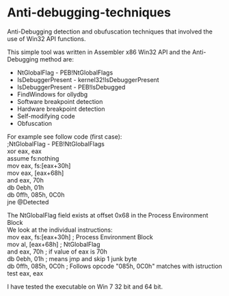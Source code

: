 # Anti-debugging-techniques
 Anti-Debugging detection and obufuscation techniques that involved the use of Win32 API functions.
 
This simple tool was written in Assembler x86 Win32 API and the Anti-Debugging method are:
- NtGlobalFlag - PEB!NtGlobalFlags
- IsDebuggerPresent - kernel32!IsDebuggerPresent
- IsDebuggerPresent - PEB!IsDebugged
- FindWindows for ollydbg
- Software breakpoint detection
- Hardware breakpoint detection
- Self-modifying code
- Obfuscation

For example see follow code (first case):</br>
;NtGlobalFlag - PEB!NtGlobalFlags</br>
xor eax, eax</br>
assume fs:nothing</br>
mov eax, fs:[eax+30h]</br>
mov eax, [eax+68h]</br>
and eax, 70h</br>
db 0ebh, 01h</br>
db 0ffh, 085h, 0C0h</br>
jne @Detected</br>

The NtGlobalFlag field exists at offset 0x68 in the Process Environment Block</br>
We look at the individual instructions:</br>
mov eax, fs:[eax+30h] ; Process Environment Block</br>
mov al, [eax+68h] ; NtGlobalFlag</br>
and eax, 70h ; if value of eax is 70h</br>
db 0ebh, 01h ; means jmp and skip 1 junk byte</br>
db 0ffh, 085h, 0C0h ; Follows opcode "085h, 0C0h" matches with istruction test eax, eax</br>

I have tested the executable on Win 7 32 bit and 64 bit.</br>
